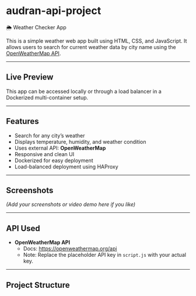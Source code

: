 # audran-api-project

🌦️ Weather Checker App

This is a simple weather web app built using HTML, CSS, and JavaScript. It allows users to search for current weather data by city name using the [OpenWeatherMap API](https://openweathermap.org/api).

---

## Live Preview
This app can be accessed locally or through a load balancer in a Dockerized multi-container setup.

---

## Features
- Search for any city’s weather
- Displays temperature, humidity, and weather condition
- Uses external API: **OpenWeatherMap**
- Responsive and clean UI
- Dockerized for easy deployment
- Load-balanced deployment using HAProxy

---

## Screenshots
*(Add your screenshots or video demo here if you like)*

---

## API Used

- **OpenWeatherMap API**
  - Docs: https://openweathermap.org/api
  - Note: Replace the placeholder API key in `script.js` with your actual key.

---

## Project Structure
